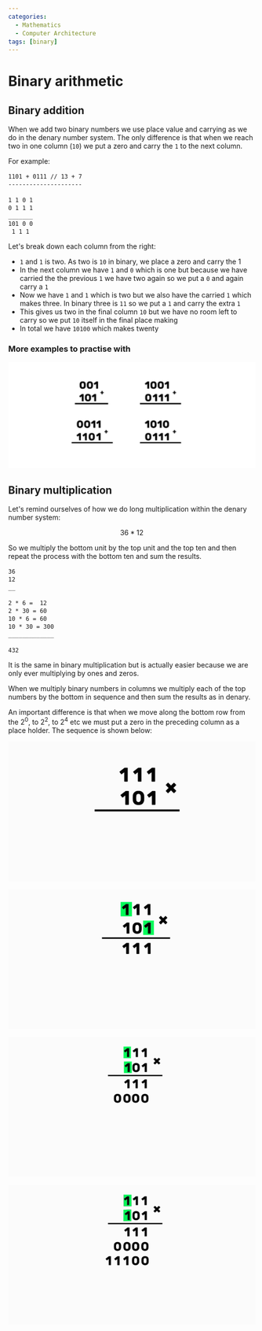 ```yaml
---
categories:
  - Mathematics
  - Computer Architecture
tags: [binary]
---
```

# Binary arithmetic

## Binary addition

When we add two binary numbers we use place value and carrying as we do in the denary number system. The only difference is that when we reach two in one column (`10`) we put a zero and carry the `1` to the next column.

For example:

````
1101 + 0111 // 13 + 7
---------------------

1 1 0 1  
0 1 1 1  
_______
101	0 0
 1 1 1
````

Let's break down each column from the right:

* `1` and `1` is two. As two is `10` in binary, we place a zero and carry the 1
* In the next column we have `1` and `0` which is one but because we have carried the the previous `1` we have two again so we put a `0` and again carry a `1`
* Now we have `1` and `1` which is two but we also have the carried `1` which makes three. In binary three is `11` so we put a `1` and carry the extra `1`
* This gives us two in the final column `10` but we have no room left to carry so we put `10` itself in the final place making
* In total we have `10100` which makes twenty

### More examples to practise with

![](../_img/../../_img/Pasted_image_20220319174839.png)

## Binary multiplication

Let's remind ourselves of how we do long multiplication within the denary number system:

$$ 36 * 12 $$

So we multiply the bottom unit by the top unit and the top ten and then repeat the process with the bottom ten and sum the results.

````
36
12
__

2 * 6 =  12
2 * 30 = 60
10 * 6 = 60
10 * 30 = 300
_____________

432

````

It is the same in binary multiplication but is actually easier because we are only ever multiplying by ones and zeros.

When we multiply binary numbers in columns we multiply each of the top numbers by the bottom in sequence and then sum the results as in denary.

An important difference is that when we move along the bottom row from the $2^0$, to $2^2$, to $2^4$ etc we must put a zero in the preceding column as a place holder. The sequence is shown below:

![](/_img/multiplication_01.gif)

![](/_img/multiplication_02.gif)

![](/_img/multiplication_03.gif)

![](/_img/multiplication_04.gif)
